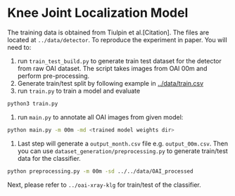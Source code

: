 # Knee Joint Localization Model
The training data is obtained from Tiulpin et al.[Citation]. The files are located at `../data/detector`. To reproduce the experiment in paper. You will need to:
1. run `train_test_build.py` to generate train test dataset for the detector from raw OAI dataset. The script takes images from OAI 00m and perform pre-processing.
1. Generate train/test split by following example in [../data/train.csv](https://github.com/denizlab/OAI-KL-Grade-Classification/tree/master/data/detector)
1. run `train.py` to train a model and evaluate
```bash
python3 train.py
```
1. run `main.py` to annotate all OAI images from given model:
```bash
python main.py -m 00m -md <trained model weights dir>
```
1. Last step will generate a `output_month.csv` file e.g. `output_00m.csv`. Then you can use `dataset_generation/preprocessing.py` to generate train/test data for the classifier.
```bash
python preprocessing.py -m 00m -sd ../../data/OAI_processed
```
Next, please refer to `../oai-xray-klg` for train/test of the classifier.
